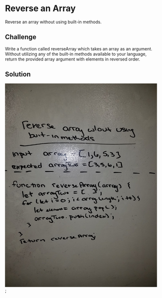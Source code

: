# Reverse an Array
Reverse an array without using built-in methods.

## Challenge
Write a function called reverseArray which takes an array as an argument. Without utilizing any of the built-in methods available to your language, return the provided array argument with elements in reversed order.

## Solution
![](/assets/reverse-an-array.jpg);